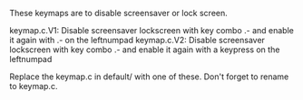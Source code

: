 These keymaps are to disable screensaver or lock screen.

keymap.c.V1: Disable screensaver lockscreen with key combo .- and enable it again with .- on the leftnumpad
keymap.c.V2: Disable screensaver lockscreen with key combo .- and enable it again with a keypress on the leftnumpad

Replace the keymap.c in default/ with one of these.  Don't forget to rename to keymap.c.
